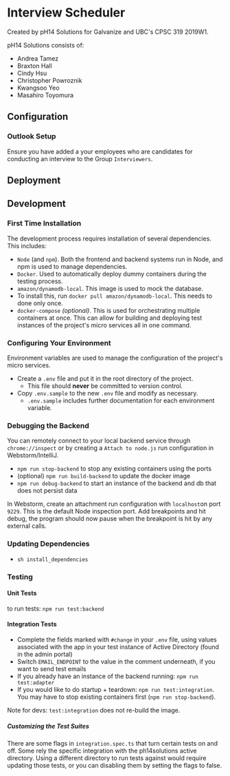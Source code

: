 # Interview Scheduler

Created by pH14 Solutions for Galvanize and UBC's CPSC 319 2019W1.

pH14 Solutions consists of:
- Andrea Tamez
- Braxton Hall
- Cindy Hsu
- Christopher Powroznik
- Kwangsoo Yeo
- Masahiro Toyomura

## Configuration

### Outlook Setup

Ensure you have added a your employees who are candidates for conducting an interview to the Group `Interviewers`.

## Deployment

## Development

### First Time Installation
The development process requires installation of several dependencies. This includes:
- `Node` (and `npm`). Both the frontend and backend systems run in Node, and npm is used to manage dependencies. 
- `Docker`. Used to automatically deploy dummy containers during the testing process.
- `amazon/dynamodb-local`. This image is used to mock the database.
 - To install this, run `docker pull amazon/dynamodb-local`. This needs to done only once.
- `docker-compose` *(optional)*. This is used for orchestrating multiple containers at once. This can allow for building and deploying test instances of the project's micro services all in one command.

### Configuring Your Environment
Environment variables are used to manage the configuration of the project's micro services.

- Create a `.env` file and put it in the root directory of the project.
  - This file should **never** be committed to version control.
- Copy `.env.sample` to the new `.env` file and modify as necessary.
  - `.env.sample` includes further documentation for each environment variable.

### Debugging the Backend
You can remotely connect to your local backend service through `chrome://inspect` or by creating a `Attach to node.js` run configuration in Webstorm/IntelliJ.
- `npm run stop-backend` to stop any existing containers using the ports
- (optional) `npm run build-backend` to update the docker image
- `npm run debug-backend` to start an instance of the backend and db that does not persist data

In Webstorm, create an attachment run configuration with `localhost`on port `9229`. This is the default Node inspection port. Add breakpoints and hit debug, the program should now pause when the breakpoint is hit by any external calls.

### Updating Dependencies
- `sh install_dependencies`

### Testing
#### Unit Tests
to run tests:
`npm run test:backend`
#### Integration Tests
- Complete the fields marked with `#change` in your `.env` file, using values associated with the app in your test instance of Active Directory (found in the admin portal)
- Switch `EMAIL_ENDPOINT` to the value in the comment underneath, if you want to send test emails
- If you already have an instance of the backend running: `npm run test:adapter`
- If you would like to do startup + teardown: `npm run test:integration`. You may have to stop existing containers first (`npm run stop-backend`).

Note for devs: `test:integration` does not re-build the image.

##### Customizing the Test Suites
There are some flags in `integration.spec.ts` that turn certain tests on and off. Some rely the specific integration with the ph14solutions active directory.
Using a different directory to run tests against would require updating those tests, or you can disabling them by setting the flags to false.